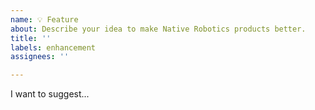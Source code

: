 ```yaml
---
name: 💡 Feature
about: Describe your idea to make Native Robotics products better.
title: ''
labels: enhancement
assignees: ''

---
```


I want to suggest...
